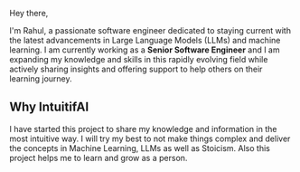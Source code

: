 Hey there,

I'm Rahul, a passionate software engineer dedicated to staying current with the latest advancements in Large Language Models (LLMs) and machine learning. I am currently working as a **Senior Software Engineer** and I am expanding my knowledge and skills in this rapidly evolving field while actively sharing insights and offering support to help others on their learning journey.

## Why IntuitifAI
I have started this project to share my knowledge and information in the most intuitive way. I will try my best to not make things complex and deliver the concepts in Machine Learning, LLMs as well as Stoicism. Also this project helps me to learn and grow as a person.

